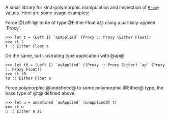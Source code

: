 A small library for kind-polymorphic manipulation and inspection of
[`Proxy`](http://hackage.haskell.org/package/tagged-0.7/docs/Data-Proxy.html)
values. Here are some usage examples:
                     
Force @Left 1@ to be of type @Either Float a@ using a partially-applied
'Proxy'.

    >>> let t = (Left 1) `asApplied` (Proxy :: Proxy (Either Float))
    >>> :t t
    t :: Either Float a

Do the same, but illustrating type application with @ap@

    >>> let t0 = (Left 1) `asApplied` ((Proxy :: Proxy Either) `ap` (Proxy :: Proxy Float))
    >>> :t t0
    t0 :: Either Float a

Force polymorphic @undefined@ to some polymorphic @Either@ type, the base type
of @t@ defined above.

    >>> let u = undefined `asApplied` (unappliedOf t)
    >>> :t u
    u :: Either a a1
